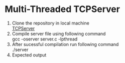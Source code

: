# Multi-Threaded TCPServer
1. Clone the repository in local machine <br>
[TCPServer](https://github.com/Suryagithub1/TCPServer "TCPServer")<br>
2. Compile server file using following command<br>
   gcc -oserver server.c -lpthread <br>
3. After sucessful compilation run following command<br>
   ./server<br>
4. Expected output <br>


